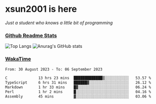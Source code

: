 # xsun2001 is here

*Just a student who knows a little bit of programming*

### [Github Readme Stats](https://github.com/anuraghazra/github-readme-stats)

![Top Langs](https://github-readme-stats.vercel.app/api/top-langs/?username=xsun2001&layout=compact&theme=radical) ![Anurag's GitHub stats](https://github-readme-stats.vercel.app/api?username=xsun2001&show_icons=true&theme=radical)

### [WakaTime](https://wakatime.com)

<!--START_SECTION:waka-->

```txt
From: 30 August 2023 - To: 06 September 2023

C              13 hrs 23 mins  █████████████▒░░░░░░░░░░░   53.57 %
TypeScript     6 hrs 31 mins   ██████▓░░░░░░░░░░░░░░░░░░   26.12 %
Markdown       1 hr 33 mins    █▓░░░░░░░░░░░░░░░░░░░░░░░   06.24 %
Perl           1 hr 2 mins     █░░░░░░░░░░░░░░░░░░░░░░░░   04.16 %
Assembly       45 mins         ▓░░░░░░░░░░░░░░░░░░░░░░░░   03.06 %
```

<!--END_SECTION:waka-->
